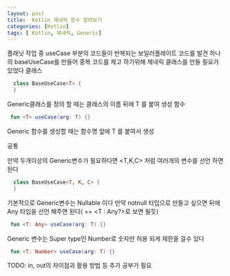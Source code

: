 ```yaml
---
layout: post
title:  Kotlin 제네릭 함수 알아보기
categories: [Kotlin]
tags: [ Kotlin, 제네릭, Generic]
---
```

 
 
 플래닛 작업 중 useCase 부분의 코드들이 반복되는 보일러플레이트 코드를 발견 하나의 baseUseCase를 만들어 중복 코드를 제고 하기위해
 제네릭 클래스를 만들 필요가 있었다
클래스

```kt
  class BaseUseCase<T> {
  }
``` 
  Generic클래스를 정의 할 때는 클래스의 이름 뒤에 T 를 붙여 생성
함수
  
```kt
 fun <T> useCase(arg: T) {}
```
  
  Generic 함수를 생성할 때는 함수명 앞에 T 를 붙여서 생성
 
공통

  만약 두개이상의 Generic변수가 필요하다면
  <T,K,C> 처럼 여러개의 변수를 선언 하면 된다
  
```kt
  class BaseUseCase<T, K, C> {
  }
```
기본적으로 Generic변수는 Nullable 이다 만약 notnull 타입으로 만들고 싶으면 뒤에 Any 타입을 선언 해주면 된다(<T> == <T : Any?>로 보면 될듯)
   
```kt
 fun <T: Any> useCase(arg: T) {}
```
Generic 변수는 Super type인 Number로 숫자만 허용 되게 제한을 걸수 있다
    
```kt
 fun <T: Number> useCase(arg: T) {}
```   

TODO: in, out의 차이점과 활용 방법 등 추가 공부가 필요
